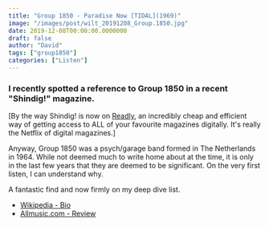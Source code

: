 ```yaml
---
title: "Group 1850 - Paradise Now [TIDAL](1969)"
image: "/images/post/wilt_20191208_Group.1850.jpg"
date: 2019-12-08T00:00:00.0000000
draft: false
author: "David"
tags: ["group1850"]
categories: ["Listen"]
---
```

### I recently spotted a reference to Group 1850 in a recent "Shindig!" magazine.   
  
[By the way Shindig! is now on [Readly](https://nz.readly.com/), an incredibly cheap and efficient way of getting access to ALL of your favourite magazines digitally. It's really the Netflix of digital magazines.]

 Anyway, Group 1850 was a psych/garage band formed in The Netherlands in 1964. While not deemed much to write home about at the time, it is only in the last few years that they are deemed to be significant. On the very first listen, I can understand why.   
  
A fantastic find and now firmly on my deep dive list.

-  [Wikipedia - Bio](https://en.wikipedia.org/wiki/Group_1850)
-  [Allmusic.com - Review](https://www.allmusic.com/artist/group-1850-mn0000536530/biography)